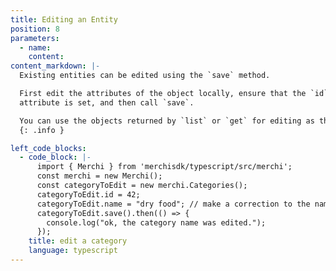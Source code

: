 ```yaml
---
title: Editing an Entity
position: 8
parameters:
  - name:
    content:
content_markdown: |-
  Existing entities can be edited using the `save` method.

  First edit the attributes of the object locally, ensure that the `id`
  attribute is set, and then call `save`. 

  You can use the objects returned by `list` or `get` for editing as those objects will have their `id` filled in. But if you already know the `id` of the entity that you wish to edit, there is no need to first fetch the entity from the server before editing, you can specify the `id` directly.
  {: .info }

left_code_blocks:
  - code_block: |-
      import { Merchi } from 'merchisdk/typescript/src/merchi';
      const merchi = new Merchi();
      const categoryToEdit = new merchi.Categories();
      categoryToEdit.id = 42;
      categoryToEdit.name = "dry food"; // make a correction to the name
      categoryToEdit.save().then(() => {
        console.log("ok, the category name was edited.");
      });
    title: edit a category
    language: typescript
---
```

